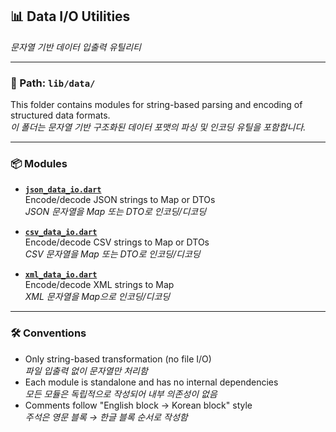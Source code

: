 ## 📊 Data I/O Utilities
_문자열 기반 데이터 입출력 유틸리티_

---

### 📁 Path: `lib/data/`
This folder contains modules for string-based parsing and encoding of structured data formats.  
_이 폴더는 문자열 기반 구조화된 데이터 포맷의 파싱 및 인코딩 유틸을 포함합니다._

---

### 📦 Modules

- **[`json_data_io.dart`](json_data_io.dart)**  
  Encode/decode JSON strings to Map or DTOs  
  _JSON 문자열을 Map 또는 DTO로 인코딩/디코딩_

- **[`csv_data_io.dart`](csv_data_io.dart)**  
  Encode/decode CSV strings to Map or DTOs  
  _CSV 문자열을 Map 또는 DTO로 인코딩/디코딩_

- **[`xml_data_io.dart`](xml_data_io.dart)**  
  Encode/decode XML strings to Map  
  _XML 문자열을 Map으로 인코딩/디코딩_

---

### 🛠 Conventions

- Only string-based transformation (no file I/O)  
  _파일 입출력 없이 문자열만 처리함_
- Each module is standalone and has no internal dependencies  
  _모든 모듈은 독립적으로 작성되어 내부 의존성이 없음_
- Comments follow "English block → Korean block" style  
  _주석은 영문 블록 → 한글 블록 순서로 작성함_